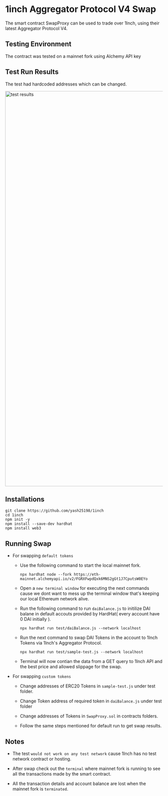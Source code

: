 # 1inch Aggregator Protocol V4 Swap
The smart contract SwapProxy can be used to trade over 1Inch, using their latest Aggregator Protocol V4.
## Testing Environment 
The contract was tested on a mainnet fork using Alchemy API key
## Test Run Results
The test had hardcoded addresses which can be changed.

<img width="1264" alt="test results" src="https://user-images.githubusercontent.com/65656274/160258875-52aaadee-1a24-4717-a353-fb40fc70843e.png">

## Installations
```
git clone https://github.com/yash25198/1inch
cd 1inch
npm init -y
npm install --save-dev hardhat
npm install web3
```
## Running Swap
- For swapping `default tokens`

  - Use the following command to start the local mainnet fork.
   
    ```
    npx hardhat node --fork https://eth-mainnet.alchemyapi.io/v2/FGRXFwpdQxk6MNS2gGt1J7CputsW0EYo
    ```
  
  - Open a `new terminal window` for executing the next commands cause we dont want to mess up the terminal window that's keeping our local Ethereum network alive.
  
  - Run the following command to run `daiBalance.js` to initilize DAI balane in default accouts provided by HardHat( every account have 0 DAI initially ).
  
    ```
    npx hardhat run test/daiBalance.js --network localhost
    ```
  
  - Run the next command to swap DAI Tokens in the account to 1Inch Tokens via 1Inch's Aggregator Protocol.
  
    ```
    npx hardhat run test/sample-test.js --network localhost
    ```
  
  - Terminal will now contian the data from a GET query to 1Inch API and the best price and allowed slippage for the swap.
   
- For swapping `custom tokens`

  - Change addresses of ERC20 Tokens in `sample-test.js` under test folder.
  
  - Change Token address of required token in `daiBalance.js` under test folder
  
  - Change addresses of Tokens in `SwapProxy.sol` in contracts folders.

  - Follow the same steps mentioned for default run to get swap results.

## Notes

- The test `would not work on any test network` cause 1Inch has no test network contract or hosting.

- After swap check out the `terminal` where mainnet fork is running to see all the transactions made by the smart contract.

- All the transaction details and account balance are lost when the mainnet fork is `terminated`.


